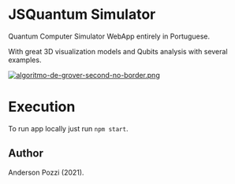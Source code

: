 # JSQuantum Simulator

Quantum Computer Simulator WebApp entirely in Portuguese. 

With great 3D visualization models and Qubits analysis with several examples.

[![algoritmo-de-grover-second-no-border.png](https://i.postimg.cc/yNCCvyBT/algoritmo-de-grover-second-no-border.png)](https://postimg.cc/SndPK8nX)

# Execution

To run app locally just run `npm start`.

## Author

Anderson Pozzi (2021).
